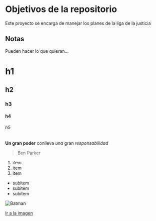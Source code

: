 # Objetivos de la repositorio

Este proyecto se encarga de manejar los planes de la liga de la justicia


## Notas
Pueden hacer lo que quieran...


# h1
## h2
### h3
#### h4
###### h5

**Un gran poder** conlleva _una_ gran *responsabilidad*
> Ben Parker

1. item
2. item
3. item
  * subitem
  * subitem
  * subitem

![Batman](https://i.blogs.es/da42b0/batman-arkham-knight/1366_2000.jpeg)

[Ir a la imagen](https://i.blogs.es/da42b0/batman-arkham-knight/1366_2000.jpeg)
